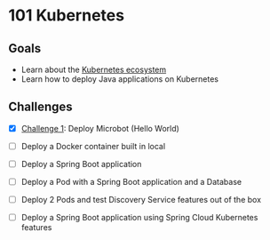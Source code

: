 # 101 Kubernetes

## Goals

- Learn about the [Kubernetes ecosystem](./kubernetes.md)
- Learn how to deploy Java applications on Kubernetes

## Challenges

- [x] [Challenge 1](challenge1.md): Deploy Microbot (Hello World)
- [ ] Deploy a Docker container built in local
- [ ] Deploy a Spring Boot application
- [ ] Deploy a Pod with a Spring Boot application and a Database
- [ ] Deploy 2 Pods and test Discovery Service features out of the box
- [ ] Deploy a Spring Boot application using Spring Cloud Kubernetes features
 